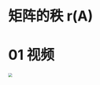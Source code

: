 # 矩阵的秩 r(A)



# 01 视频

<img src="https://cvp.oss-cn-shanghai.aliyuncs.com/202410230635946.png" style="zoom:50%;" />
